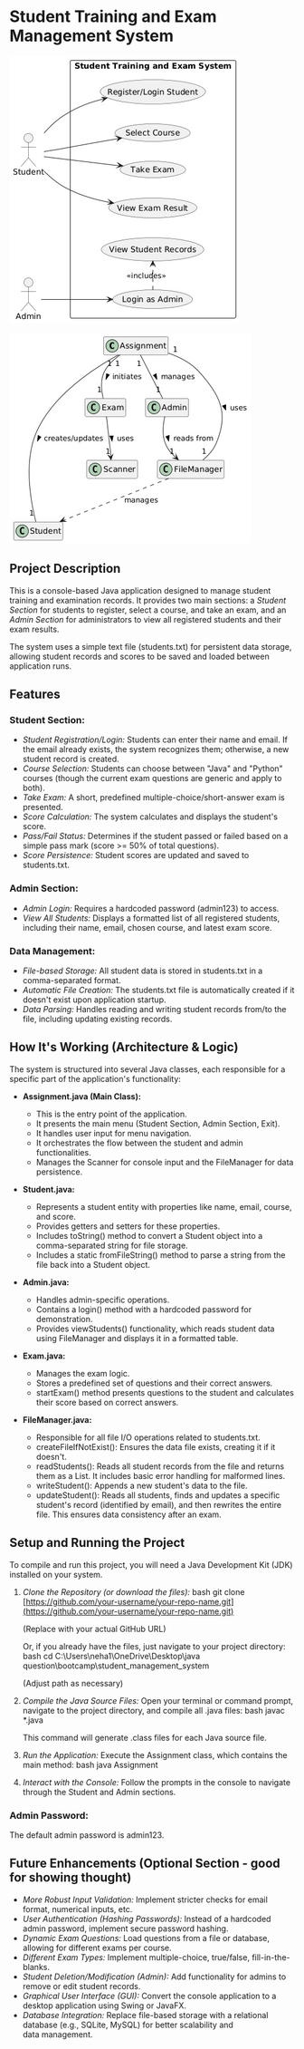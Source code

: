 # Student Training and Exam Management System
![Student Training and Exam System](images/Student-Training-Exam-System.jpg "Student Training and Exam System")

![Class Diagram](images/Class-Diagram.jpg "Class Diagram")

## Project Description

This is a console-based Java application designed to manage student training and examination records. It provides two main sections: a *Student Section* for students to register, select a course, and take an exam, and an *Admin Section* for administrators to view all registered students and their exam results.

The system uses a simple text file (students.txt) for persistent data storage, allowing student records and scores to be saved and loaded between application runs.

## Features

### Student Section:
* *Student Registration/Login:* Students can enter their name and email. If the email already exists, the system recognizes them; otherwise, a new student record is created.
* *Course Selection:* Students can choose between "Java" and "Python" courses (though the current exam questions are generic and apply to both).
* *Take Exam:* A short, predefined multiple-choice/short-answer exam is presented.
* *Score Calculation:* The system calculates and displays the student's score.
* *Pass/Fail Status:* Determines if the student passed or failed based on a simple pass mark (score >= 50% of total questions).
* *Score Persistence:* Student scores are updated and saved to students.txt.

### Admin Section:
* *Admin Login:* Requires a hardcoded password (admin123) to access.
* *View All Students:* Displays a formatted list of all registered students, including their name, email, chosen course, and latest exam score.

### Data Management:
* *File-based Storage:* All student data is stored in students.txt in a comma-separated format.
* *Automatic File Creation:* The students.txt file is automatically created if it doesn't exist upon application startup.
* *Data Parsing:* Handles reading and writing student records from/to the file, including updating existing records.

## How It's Working (Architecture & Logic)

The system is structured into several Java classes, each responsible for a specific part of the application's functionality:

* **Assignment.java (Main Class):**
    * This is the entry point of the application.
    * It presents the main menu (Student Section, Admin Section, Exit).
    * It handles user input for menu navigation.
    * It orchestrates the flow between the student and admin functionalities.
    * Manages the Scanner for console input and the FileManager for data persistence.

* **Student.java:**
    * Represents a student entity with properties like name, email, course, and score.
    * Provides getters and setters for these properties.
    * Includes toString() method to convert a Student object into a comma-separated string for file storage.
    * Includes a static fromFileString() method to parse a string from the file back into a Student object.

* **Admin.java:**
    * Handles admin-specific operations.
    * Contains a login() method with a hardcoded password for demonstration.
    * Provides viewStudents() functionality, which reads student data using FileManager and displays it in a formatted table.

* **Exam.java:**
    * Manages the exam logic.
    * Stores a predefined set of questions and their correct answers.
    * startExam() method presents questions to the student and calculates their score based on correct answers.

* **FileManager.java:**
    * Responsible for all file I/O operations related to students.txt.
    * createFileIfNotExist(): Ensures the data file exists, creating it if it doesn't.
    * readStudents(): Reads all student records from the file and returns them as a List<Student>. It includes basic error handling for malformed lines.
    * writeStudent(): Appends a new student's data to the file.
    * updateStudent(): Reads all students, finds and updates a specific student's record (identified by email), and then rewrites the entire file. This ensures data consistency after an exam.

## Setup and Running the Project

To compile and run this project, you will need a Java Development Kit (JDK) installed on your system.

1.  *Clone the Repository (or download the files):*
    bash
    git clone [https://github.com/your-username/your-repo-name.git](https://github.com/your-username/your-repo-name.git)
    
    (Replace with your actual GitHub URL)

    Or, if you already have the files, just navigate to your project directory:
    bash
    cd C:\Users\neha1\OneDrive\Desktop\java question\bootcamp\student_management_system
    
    (Adjust path as necessary)

2.  *Compile the Java Source Files:*
    Open your terminal or command prompt, navigate to the project directory, and compile all .java files:
    bash
    javac *.java
    
    This command will generate .class files for each Java source file.

3.  *Run the Application:*
    Execute the Assignment class, which contains the main method:
    bash
    java Assignment
    

4.  *Interact with the Console:*
    Follow the prompts in the console to navigate through the Student and Admin sections.

### Admin Password:
The default admin password is admin123.

## Future Enhancements (Optional Section - good for showing thought)

* *More Robust Input Validation:* Implement stricter checks for email format, numerical inputs, etc.
* *User Authentication (Hashing Passwords):* Instead of a hardcoded admin password, implement secure password hashing.
* *Dynamic Exam Questions:* Load questions from a file or database, allowing for different exams per course.
* *Different Exam Types:* Implement multiple-choice, true/false, fill-in-the-blanks.
* *Student Deletion/Modification (Admin):* Add functionality for admins to remove or edit student records.
* *Graphical User Interface (GUI):* Convert the console application to a desktop application using Swing or JavaFX.
* *Database Integration:* Replace file-based storage with a relational database (e.g., SQLite, MySQL) for better scalability and data management.
